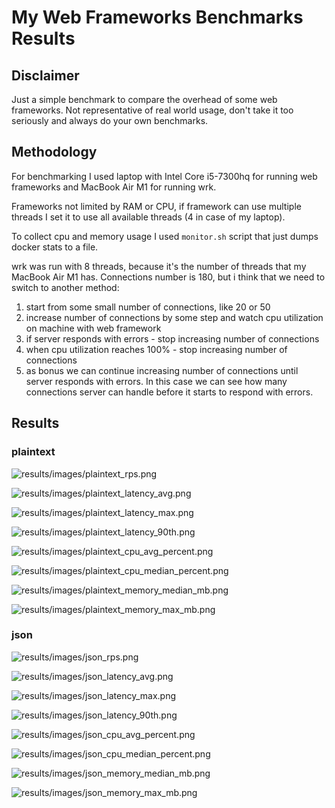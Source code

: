 # My Web Frameworks Benchmarks Results

## Disclaimer

Just a simple benchmark to compare the overhead of some web frameworks.
Not representative of real world usage,
don't take it too seriously and always do your own benchmarks.


## Methodology

For benchmarking I used laptop with Intel Core i5-7300hq for running web frameworks and
MacBook Air M1 for running wrk.

Frameworks not limited by RAM or CPU, if framework can use multiple threads
I set it to use all available threads (4 in case of my laptop).

To collect cpu and memory usage I used `monitor.sh` script that just dumps docker stats to a file.

wrk was run with 8 threads, because it's the number of threads that my MacBook Air M1 has.
Connections number is 180, but i think that we need to switch to another method:

1. start from some small number of connections, like 20 or 50
2. increase number of connections by some step and watch cpu utilization on machine with web framework
3. if server responds with errors - stop increasing number of connections
4. when cpu utilization reaches 100% - stop increasing number of connections
5. as bonus we can continue increasing number of connections until server responds with errors.
    In this case we can see how many connections server can handle before it starts to respond with errors.

## Results


### plaintext


![results/images/plaintext_rps.png](results/images/plaintext_rps.png)

![results/images/plaintext_latency_avg.png](results/images/plaintext_latency_avg.png)

![results/images/plaintext_latency_max.png](results/images/plaintext_latency_max.png)

![results/images/plaintext_latency_90th.png](results/images/plaintext_latency_90th.png)

![results/images/plaintext_cpu_avg_percent.png](results/images/plaintext_cpu_avg_percent.png)

![results/images/plaintext_cpu_median_percent.png](results/images/plaintext_cpu_median_percent.png)

![results/images/plaintext_memory_median_mb.png](results/images/plaintext_memory_median_mb.png)

![results/images/plaintext_memory_max_mb.png](results/images/plaintext_memory_max_mb.png)


### json


![results/images/json_rps.png](results/images/json_rps.png)

![results/images/json_latency_avg.png](results/images/json_latency_avg.png)

![results/images/json_latency_max.png](results/images/json_latency_max.png)

![results/images/json_latency_90th.png](results/images/json_latency_90th.png)

![results/images/json_cpu_avg_percent.png](results/images/json_cpu_avg_percent.png)

![results/images/json_cpu_median_percent.png](results/images/json_cpu_median_percent.png)

![results/images/json_memory_median_mb.png](results/images/json_memory_median_mb.png)

![results/images/json_memory_max_mb.png](results/images/json_memory_max_mb.png)

